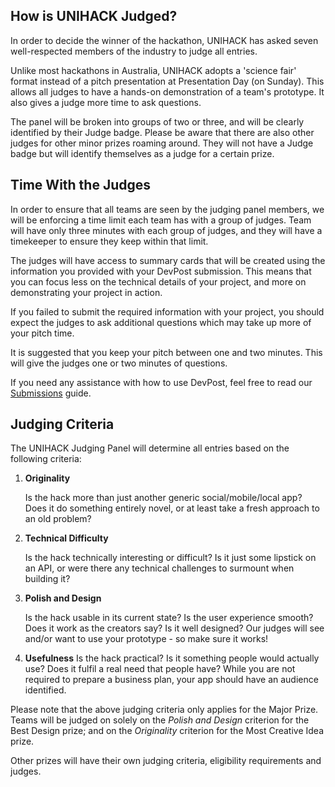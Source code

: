 ## How is UNIHACK Judged?

In order to decide the winner of the hackathon, UNIHACK has asked seven
well-respected members of the industry to judge all entries.

Unlike most hackathons in Australia, UNIHACK adopts a 'science fair' format
instead of a pitch presentation at Presentation Day (on Sunday). This allows
all judges to have a hands-on demonstration of a team's prototype. It also
gives a judge more time to ask questions.

The panel will be broken into groups of two or three, and will be clearly
identified by their Judge badge. Please be aware that there are also other
judges for other minor prizes roaming around. They will not have a Judge badge
but will identify themselves as a judge for a certain prize.

## Time With the Judges
In order to ensure that all teams are seen by the judging panel members, we
will be enforcing a time limit each team has with a group of judges. Team will
have only three minutes with each group of judges, and they will have a
timekeeper to ensure they keep within that limit.

The judges will have access to summary cards that will be created using the
information you provided with your DevPost submission. This means that you can
focus less on the technical details of your project, and more on demonstrating
your project in action.

If you failed to submit the required information with your project, you should
expect the judges to ask additional questions which may take up more of your
pitch time.

It is suggested that you keep your pitch between one and two minutes.
This will give the judges one or two minutes of questions.

If you need any assistance with how to use DevPost, feel free to read our
[Submissions](submission.md) guide.

## Judging Criteria

The UNIHACK Judging Panel will determine all entries based on the following criteria:

1.	**Originality**

    Is the hack more than just another generic social/mobile/local app?
    Does it do something entirely novel, or at least take a fresh approach to an
    old problem?

2.	**Technical Difficulty**

    Is the hack technically interesting or difficult? Is it just some lipstick
    on an API, or were there any technical challenges to surmount when building
    it?

3.	**Polish and Design**

    Is the hack usable in its current state? Is the user experience smooth? Does
    it work as the creators say? Is it well designed? Our judges will see and/or
    want to use your prototype - so make sure it works!

4.	**Usefulness**
    Is the hack practical? Is it something people would actually use? Does it
    fulfil a real need that people have? While you are not required to prepare a
    business plan, your app should have an audience identified.

Please note that the above judging criteria only applies for the Major Prize.
Teams will be judged on solely on the *Polish and Design* criterion for the Best
Design prize; and on the *Originality* criterion for the Most Creative Idea
prize.

Other prizes will have their own judging criteria, eligibility requirements and
judges.
